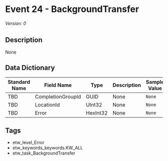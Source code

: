 # Event 24 - BackgroundTransfer
###### Version: 0

## Description
None

## Data Dictionary
|Standard Name|Field Name|Type|Description|Sample Value|
|---|---|---|---|---|
|TBD|CompletionGroupId|GUID|None|`None`|
|TBD|LocationId|UInt32|None|`None`|
|TBD|Error|HexInt32|None|`None`|

## Tags
* etw_level_Error
* etw_keywords_keywords.KW_ALL
* etw_task_BackgroundTransfer